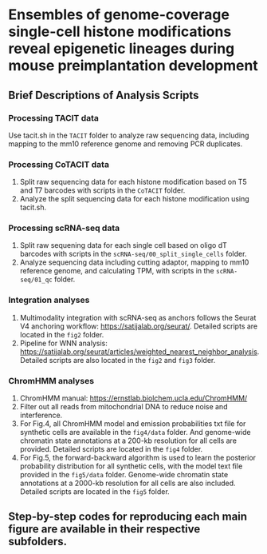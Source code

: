 # Ensembles of genome-coverage single-cell histone modifications reveal epigenetic lineages during mouse preimplantation development

## Brief Descriptions of Analysis Scripts

### Processing TACIT data
Use tacit.sh in the `TACIT` folder to analyze raw sequencing data, including mapping to the mm10 reference genome and removing PCR duplicates.

### Processing CoTACIT data
1. Split raw sequencing data for each histone modification based on T5 and T7 barcodes with scripts in the `CoTACIT` folder.
2. Analyze the split sequencing data for each histone modification using tacit.sh.

### Processing scRNA-seq data
1. Split raw sequening data for each single cell based on oligo dT barcodes with scripts in the `scRNA-seq/00_split_single_cells` folder.
2. Analyze sequencing data including cutting adaptor, mapping to mm10 reference genome, and calculating TPM, with scripts in the `scRNA-seq/01_qc` folder.

### Integration analyses
1. Multimodality integration with scRNA-seq as anchors follows the Seurat V4 anchoring workflow: https://satijalab.org/seurat/. Detailed scripts are located in the `fig2` folder.
2. Pipeline for WNN analysis: https://satijalab.org/seurat/articles/weighted_nearest_neighbor_analysis. Detailed scripts are also located in the `fig2` and `fig3` folder.

### ChromHMM analyses
1. ChromHMM manual: https://ernstlab.biolchem.ucla.edu/ChromHMM/
2. Filter out all reads from mitochondrial DNA to reduce noise and interference.
3. For Fig.4, all ChromHMM model and emission probabilities txt file for synthetic cells are available in the `fig4/data` folder. And genome-wide chromatin state annotations at a 200-kb resolution for all cells are provided. Detailed scripts are located in the `fig4` folder.
4. For Fig.5, the forward-backward algorithm is used to learn the posterior probability distribution for all synthetic cells, with the model text file provided in the `fig5/data` folder. Genome-wide chromatin state annotations at a 2000-kb resolution for all cells are also included. Detailed scripts are located in the `fig5` folder.

## Step-by-step codes for reproducing each main figure are available in their respective subfolders.
